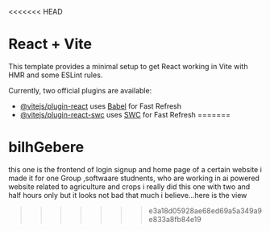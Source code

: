 <<<<<<< HEAD
# React + Vite

This template provides a minimal setup to get React working in Vite with HMR and some ESLint rules.

Currently, two official plugins are available:

- [@vitejs/plugin-react](https://github.com/vitejs/vite-plugin-react/blob/main/packages/plugin-react/README.md) uses [Babel](https://babeljs.io/) for Fast Refresh
- [@vitejs/plugin-react-swc](https://github.com/vitejs/vite-plugin-react-swc) uses [SWC](https://swc.rs/) for Fast Refresh
=======
# bilhGebere
this one is the frontend of login signup and home page of a certain website
i made it for one Group ,softwaare studnents, who are working in ai powered website related to agriculture and crops i really did this one with two and half hours only but it looks not bad that much i believe...here is the view
>>>>>>> e3a18d05928ae68ed69a5a349a9e833a8fb84e19
